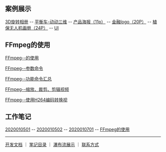 
## 案例展示

[3D旋转相册](文章/3D旋转.markdown)
-- [平衡车-动动三维](文章/平衡车-动动三维.markdown)
-- [产品海报（11p）](文章/产品海报[11p].markdown)
-- [金融logo（20P）](文章/金融logo[20P].markdown)
-- [植保无人机画册（24P）](文章/植保无人机画册[24P].markdown)
-- [UI](文章/UI.markdown)


## FFmpeg的使用


[FFmpeg--的使用](文章/FFmpeg的使用.markdown)

[FFmpeg--参数命令](文章/FFmpeg参数命令.markdown)

[FFmpeg--功能命令汇总](文章/FFmpeg功能命令汇总.markdown)

[FFmpeg--缩放、裁剪、剪辑视频](文章/ffmpeg缩放、裁剪、剪辑视频.markdown)

[FFmpeg--使用H264编码转换视](文章/FFmpeg使用H264编码转换视.markdown)





## 工作笔记

[2020010501](文章/2020010501.markdown)
-- [2020010502](文章/2020010502.markdown)
-- [2020010701](文章/20200107.markdown)
-- [FFmpeg的使用](文章/FFmpeg的使用.markdown)




------
[开发文档](https://guides.github.com/features/mastering-markdown/)  ｜  [笔记目录](笔记目录.markdown) ｜ [瀑布流展示](瀑布流.md) ｜ [联系方式](2111index.md)

